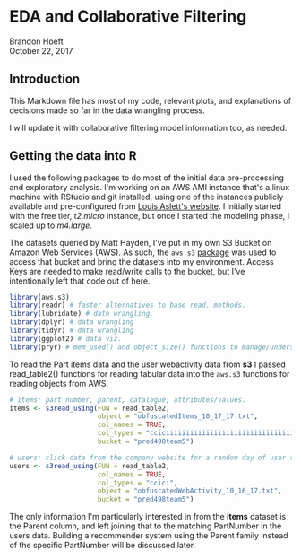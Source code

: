 # EDA and Collaborative Filtering
Brandon Hoeft  
October 22, 2017  



## Introduction

This Markdown file has most of my code, relevant plots, and explanations of decisions made so far in the data wrangling process.

I will update it with collaborative filtering model information too, as needed. 

## Getting the data into R

I used the following packages to do most of the initial data pre-processing and exploratory analysis. I'm working on an AWS AMI instance that's a linux machine with RStudio and git installed, using one of the instances publicly available and pre-configured from [Louis Aslett's website](http://www.louisaslett.com/RStudio_AMI/). I initially started with the free tier, *t2.micro* instance, but once I started the modeling phase, I scaled up to *m4.large*. 

The datasets queried by Matt Hayden, I've put in my own S3 Bucket on Amazon Web Services (AWS). As such, the `aws.s3` [package](https://github.com/cloudyr/aws.s3) was used to access that bucket and bring the datasets into my environment. Access Keys are needed to make read/write calls to the bucket, but I've intentionally left that code out of here. 


```r
library(aws.s3) 
library(readr) # faster alternatives to base read. methods. 
library(lubridate) # date wrangling. 
library(dplyr) # data wrangling
library(tidyr) # data wrangling
library(ggplot2) # data viz. 
library(pryr) # mem_used() and object_size() functions to manage/understand memory usage.
```

To read the Part items data and the user webactivity data from **s3** I passed read_table2() functions for reading tabular data into the `aws.s3` functions for reading objects from AWS. 


```r
# items: part number, parent, catalogue, attributes/values.
items <- s3read_using(FUN = read_table2, 
                      object = "obfuscatedItems_10_17_17.txt", 
                      col_names = TRUE,
                      col_types = "cciciiiiiiiiiiiiiiiiiiiiiiiiiiiiiiiiiiiiiiii",
                      bucket = "pred498team5")

# users: click data from the company website for a random day of user's selected, their activity for past 3 months and click summaries of how they interacted with parts. 
users <- s3read_using(FUN = read_table2, 
                      col_names = TRUE,
                      col_types = "ccici",
                      object = "obfuscatedWebActivity_10_16_17.txt", 
                      bucket = "pred498team5")
```

The only information I'm particularly interested in from the **items** dataset is the Parent column, and left joining that to the matching PartNumber in the users data. Building a recommender system using the Parent family instead of the specific PartNumber will be discussed later. 


